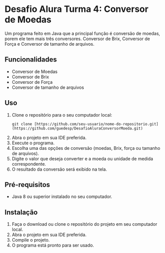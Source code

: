 
<!DOCTYPE html>
<html>
<head>
	
</head>
<body>
	<h1>Desafio Alura Turma 4: Conversor de Moedas</h1>
	<p>Um programa feito em Java que a principal função é conversão de moedas, porem ele tem mais três conversores. Conversor de Brix, Conversor de Força e Conversor de tamanho de arquivos.</p>
	<h2>Funcionalidades</h2>
	<ul>
		<li>Conversor de Moedas</li>
		<li>Conversor de Brix</li>
		<li>Conversor de Força</li>
		<li>Conversor de tamanho de arquivos</li>
		<a href="https://github.com/guedesp/DesafioAluraConversorMoeda/blob/main/print_programa.png?raw=true"></a>
	</ul>
	<h2>Uso</h2>
	<ol>
		<li>Clone o repositório para o seu computador local:</li>
		<pre><code>git clone [https://github.com/seu-usuario/nome-do-repositorio.git](https://github.com/guedesp/DesafioAluraConversorMoeda.git)</code></pre>
		<li>Abra o projeto em sua IDE preferida.</li>
		<li>Execute o programa.</li>
		<li>Escolha uma das opções de conversão (moedas, Brix, força ou tamanho de arquivos).</li>
		<li> Digite o valor que deseja converter e a moeda ou unidade de medida correspondente.</li>
		<li>O resultado da conversão será exibido na tela.</li>
	</ol>
	<h2>Pré-requisitos</h2>
	<ul>
		<li>Java 8 ou superior instalado no seu computador.</li>
	</ul>
	<h2>Instalação</h2>
	<ol>
		<li>Faça o download ou clone o repositório do projeto em seu computador local.</li>
		<li>Abra o projeto em sua IDE preferida.</li>
		<li>Compile o projeto.</li>
		<li>O programa está pronto para ser usado.</li>
	</ol>
	
</body>
</html>
